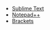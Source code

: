 
* [Sublime Text](https://www.sublimetext.com/)
* [Notepad++](https://notepad-plus-plus.org/)
* [Brackets](http://brackets.io/)
